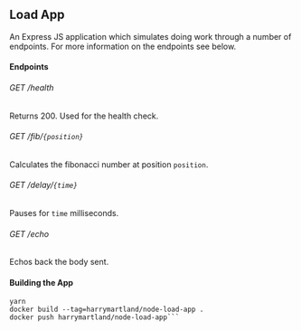 ## Load App

An Express JS application which simulates doing work through a number of endpoints.
For more information on the endpoints see below.

#### Endpoints

###### GET /health

Returns 200. Used for the health check.

###### GET /fib/`{position}`

Calculates the fibonacci number at position `position`.

###### GET /delay/`{time}`

Pauses for `time` milliseconds.

###### GET /echo

Echos back the body sent.

#### Building the App

```
yarn
docker build --tag=harrymartland/node-load-app .
docker push harrymartland/node-load-app```
```